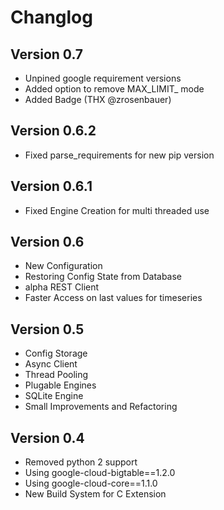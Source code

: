 # Changlog

## Version 0.7

* Unpined google requirement versions
* Added option to remove MAX_LIMIT_ mode
* Added Badge (THX @zrosenbauer)

## Version 0.6.2

* Fixed parse_requirements for new pip version


## Version 0.6.1

* Fixed Engine Creation for multi threaded use

## Version 0.6

* New Configuration
* Restoring Config State from Database
* alpha REST Client
* Faster Access on last values for timeseries

## Version 0.5

* Config Storage
* Async Client
* Thread Pooling
* Plugable Engines
* SQLite Engine
* Small Improvements and Refactoring

## Version 0.4

* Removed python 2 support
* Using google-cloud-bigtable==1.2.0
* Using google-cloud-core==1.1.0
* New Build System for C Extension
